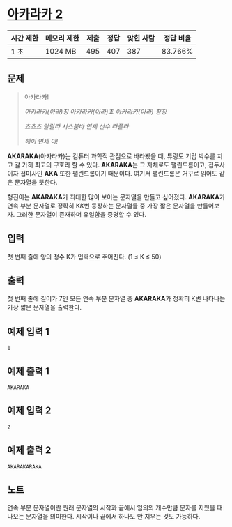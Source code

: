 # [아카라카 2](https://www.acmicpc.net/problem/32652)

| 시간 제한 | 메모리 제한 | 제출 | 정답 | 맞힌 사람 | 정답 비율 |
| --- | --- | --- | --- | --- | --- |
| 1 초 | 1024 MB | 495 | 407 | 387 | 83.766% |

## 문제

> 아카라카!
> 
> 
> *아카라카(아라)칭 아카라카(아라)쵸 아카라카(아라) 칭칭*
> 
> *쵸쵸쵸 랄랄라 시스붐바 연세 선수 라플라*
> 
> *헤이 연세 야!*
> 

**AKARAKA**(아카라카)는 컴퓨터 과학적 관점으로 바라봤을 때, 튜링도 기립 박수를 치고 갈 가히 최고의 구호라 할 수 있다. **AKARAKA**는 그 자체로도 팰린드롬이고, 접두사이자 접미사인 **AKA** 또한 팰린드롬이기 때문이다. 여기서 팰린드롬은 거꾸로 읽어도 같은 문자열을 뜻한다.

형진이는 **AKARAKA**가 최대한 많이 보이는 문자열을 만들고 싶어졌다. **AKARAKA**가 연속 부분 문자열로 정확히 K$K$번 등장하는 문자열들 중 가장 짧은 문자열을 만들어보자. 그러한 문자열이 존재하며 유일함을 증명할 수 있다.

## 입력

첫 번째 줄에 양의 정수 K가 입력으로 주어진다. (1 ≤ K ≤ 50)

## 출력

첫 번째 줄에 길이가 7인 모든 연속 부분 문자열 중 **AKARAKA**가 정확히 K번 나타나는 가장 짧은 문자열을 출력한다.

## 예제 입력 1

```
1

```

## 예제 출력 1

```
AKARAKA

```

## 예제 입력 2

```
2

```

## 예제 출력 2

```
AKARAKARAKA

```

## 노트

연속 부분 문자열이란 원래 문자열의 시작과 끝에서 임의의 개수만큼 문자를 지웠을 때 나오는 문자열을 의미한다. 시작이나 끝에서 하나도 안 지우는 것도 가능하다.
